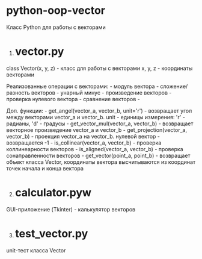 # python-oop-vector

Класс Python для работы с векторами

1. # vector.py

class Vector(x, y, z) - класс для работы с векторами
	x, y, z - координаты векторами

Реализованные операции с векторами:
	- модуль вектора 
	- сложение/разность векторов
	- унарный минус
	- произведение векторов 
	- проверка нулевого вектора 
	- сравнение векторов
	- 

Доп. функции:
	- get_angel(vector_a, vector_b, unit='r') - возвращает угол
			между векторами vector_a и vector_b. unit - единицы измерения:
			'r' - радианы, 'd' - градусы
	- get_vector_mul(vector_a, vector_b) - возвращает векторное произведение vector_a и vector_b
	- get_projection(vector_a, vector_b) - проекция vector_a на vector_b. нулевой вектор - возвращается -1
	- is_collinear(vector_a, vector_b) - проверка коллинеарности векторов
	- is_aligned(vector_a, vector_b) - проверка сонаправленности векторов
	- get_vector(point_a, point_b) - возвращает объект класса Vector, координаты вектора высчитываются из координат точек начала и конца вектора 

2. # calculator.pyw

GUI-приложение (Tkinter) - калькулятор векторов

3. # test_vector.py

unit-тест класса Vector